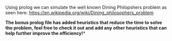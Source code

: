 Using prolog we can simulate the well known Dining Philopshers problem as seen here:
https://en.wikipedia.org/wiki/Dining_philosophers_problem


**The bonus prolog file has added heuristics that reduce the time to solve the problem, feel free to check it out and add any other heuristics that can help further improve the efficiency!***
